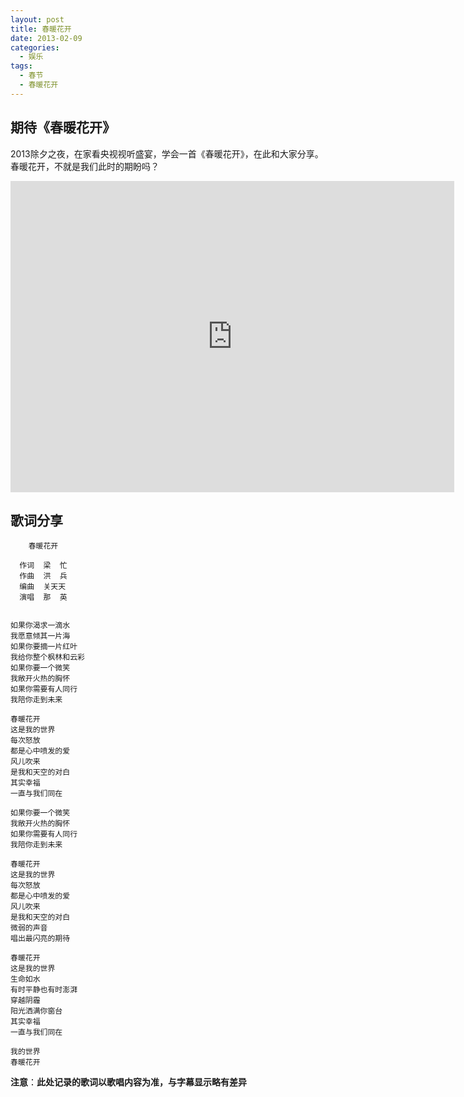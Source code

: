 ```yaml
--- 
layout: post
title: 春暖花开
date: 2013-02-09
categories:
  - 娱乐
tags:
  - 春节
  - 春暖花开
---
```


## 期待《春暖花开》

  2013除夕之夜，在家看央视视听盛宴，学会一首《春暖花开》，在此和大家分享。春暖花开，不就是我们此时的期盼吗？

<iframe height=498 width=710 frameborder=0 src="http://player.youku.com/embed/XNTEyOTI5NjE2" allowfullscreen></iframe>


## 歌词分享

        春暖花开

      作词  梁  忙
      作曲  洪  兵
      编曲  关天天
      演唱  那  英


    如果你渴求一滴水
    我愿意倾其一片海
    如果你要摘一片红叶
    我给你整个枫林和云彩
    如果你要一个微笑
    我敞开火热的胸怀
    如果你需要有人同行
    我陪你走到未来

    春暖花开
    这是我的世界
    每次怒放
    都是心中喷发的爱
    风儿吹来
    是我和天空的对白
    其实幸福
    一直与我们同在
    
    如果你要一个微笑
    我敞开火热的胸怀
    如果你需要有人同行
    我陪你走到未来

    春暖花开
    这是我的世界
    每次怒放
    都是心中喷发的爱
    风儿吹来
    是我和天空的对白
    微弱的声音
    唱出最闪亮的期待

    春暖花开
    这是我的世界
    生命如水
    有时平静也有时澎湃
    穿越阴霾
    阳光洒满你窗台
    其实幸福
    一直与我们同在
    
    我的世界
    春暖花开

**注意**：__此处记录的歌词以歌唱内容为准，与字幕显示略有差异__


